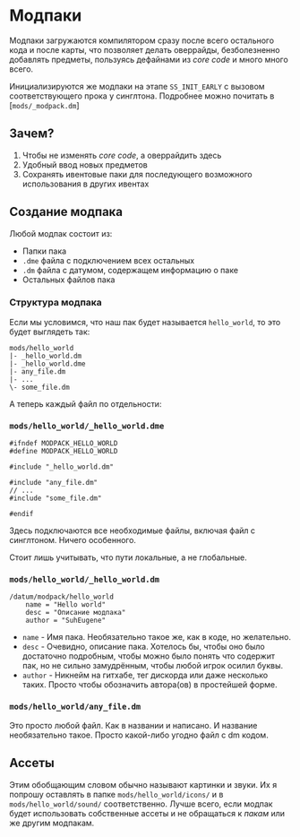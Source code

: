 # Модпаки

Модпаки загружаются компилятором сразу после всего остального кода и после карты, что позволяет делать оверрайды, безболезненно добавлять предметы, пользуясь дефайнами из *core code* и много много всего.

Инициализируются же модпаки на этапе `SS_INIT_EARLY` с вызовом соответствующего прока у синглтона.
Подробнее можно почитать в [`mods/_modpack.dm`]

## Зачем?
1. Чтобы не изменять *core code*, а оверрайдить здесь
2. Удобный ввод новых предметов
3. Сохранять ивентовые паки для последующего возможного использования в других ивентах

## Создание модпака
Любой модпак состоит из:
- Папки пака
- `.dme` файла с подключением всех остальных
- `.dm` файла с датумом, содержащем информацию о паке
- Остальных файлов пака

### Структура модпака
Если мы условимся, что наш пак будет называется `hello_world`, то это будет выглядеть так:
```
mods/hello_world
|- _hello_world.dm
|- _hello_world.dme
|- any_file.dm
|- ...
\- some_file.dm
```

А теперь каждый файл по отдельности:

### `mods/hello_world/_hello_world.dme`
```dm
#ifndef MODPACK_HELLO_WORLD
#define MODPACK_HELLO_WORLD

#include "_hello_world.dm"

#include "any_file.dm"
// ...
#include "some_file.dm"

#endif
```
Здесь подключаются все необходимые файлы, включая файл с синглтоном. Ничего особенного.

Стоит лишь учитывать, что пути локальные, а не глобальные.


### `mods/hello_world/_hello_world.dm`
```dm
/datum/modpack/hello_world
	name = "Hello world"
	desc = "Описание модпака"
	author = "SuhEugene"
```
- `name` - Имя пака. Необязательно такое же, как в коде, но желательно.
- `desc` - Очевидно, описание пака. Хотелось бы, чтобы оно было достаточно подробным, чтобы можно было понять что содержит пак, но не сильно замудрённым, чтобы любой игрок осилил буквы.
- `author` - Никнейм на гитхабе, тег дискорда или даже несколько таких. Просто чтобы обозначить автора(ов) в простейшей форме.

### `mods/hello_world/any_file.dm`
Это просто любой файл. Как в названии и написано. И название необязательно такое. Просто какой-либо угодно файл с dm кодом.

## Ассеты
Этим обобщающим словом обычно называют картинки и звуки. Их я попрошу оставлять в папке `mods/hello_world/icons/` и в `mods/hello_world/sound/` соответственно.
Лучше всего, если модпак будет использовать собственные ассеты и не обращаться к *пакам* или же другим модпакам.
